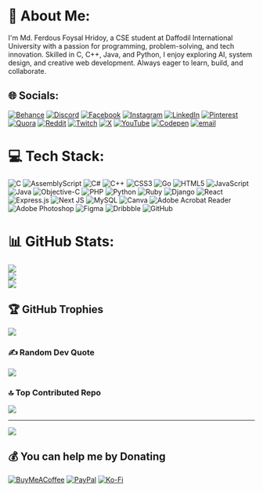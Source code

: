 # 💫 About Me:
I'm Md. Ferdous Foysal Hridoy, a CSE student at Daffodil International University with a passion for programming, problem-solving, and tech innovation. Skilled in C, C++, Java, and Python, I enjoy exploring AI, system design, and creative web development. Always eager to learn, build, and collaborate.


## 🌐 Socials:
[![Behance](https://img.shields.io/badge/Behance-1769ff?logo=behance&logoColor=white)](https://behance.net/mdferdhridoy1) [![Discord](https://img.shields.io/badge/Discord-%237289DA.svg?logo=discord&logoColor=white)](https://discord.gg/https://discord.com/invite/YCNuN3QR) [![Facebook](https://img.shields.io/badge/Facebook-%231877F2.svg?logo=Facebook&logoColor=white)](https://facebook.com/ffoysalhridoy) [![Instagram](https://img.shields.io/badge/Instagram-%23E4405F.svg?logo=Instagram&logoColor=white)](https://instagram.com/ferdous_foysal_hridoy) [![LinkedIn](https://img.shields.io/badge/LinkedIn-%230077B5.svg?logo=linkedin&logoColor=white)](https://linkedin.com/in/md-ferdous-foysal-hridoy-43758a319/) [![Pinterest](https://img.shields.io/badge/Pinterest-%23E60023.svg?logo=Pinterest&logoColor=white)](https://pinterest.com/ferdousfoysalhridoy2020) [![Quora](https://img.shields.io/badge/Quora-%23B92B27.svg?logo=Quora&logoColor=white)](https://quora.com/profile/Md-Ferdous-Foysal-Hridoy) [![Reddit](https://img.shields.io/badge/Reddit-%23FF4500.svg?logo=Reddit&logoColor=white)](https://reddit.com/user/foysalhridoy) [![Twitch](https://img.shields.io/badge/Twitch-%239146FF.svg?logo=Twitch&logoColor=white)](https://twitch.tv/foysalhridoy) [![X](https://img.shields.io/badge/X-black.svg?logo=X&logoColor=white)](https://x.com/foysalhridoy) [![YouTube](https://img.shields.io/badge/YouTube-%23FF0000.svg?logo=YouTube&logoColor=white)](https://youtube.com/@foysal_hridoy) [![Codepen](https://img.shields.io/badge/Codepen-000000?logo=codepen&logoColor=white)](https://codepen.io/mr_hridoy) [![email](https://img.shields.io/badge/Email-D14836?logo=gmail&logoColor=white)](mailto:ffoysalhridoy@gmail.com) 

# 💻 Tech Stack:
![C](https://img.shields.io/badge/c-%2300599C.svg?style=flat&logo=c&logoColor=white) ![AssemblyScript](https://img.shields.io/badge/assembly%20script-%23000000.svg?style=flat&logo=assemblyscript&logoColor=white) ![C#](https://img.shields.io/badge/c%23-%23239120.svg?style=flat&logo=csharp&logoColor=white) ![C++](https://img.shields.io/badge/c++-%2300599C.svg?style=flat&logo=c%2B%2B&logoColor=white) ![CSS3](https://img.shields.io/badge/css3-%231572B6.svg?style=flat&logo=css3&logoColor=white) ![Go](https://img.shields.io/badge/go-%2300ADD8.svg?style=flat&logo=go&logoColor=white) ![HTML5](https://img.shields.io/badge/html5-%23E34F26.svg?style=flat&logo=html5&logoColor=white) ![JavaScript](https://img.shields.io/badge/javascript-%23323330.svg?style=flat&logo=javascript&logoColor=%23F7DF1E) ![Java](https://img.shields.io/badge/java-%23ED8B00.svg?style=flat&logo=openjdk&logoColor=white) ![Objective-C](https://img.shields.io/badge/OBJECTIVE--C-%233A95E3.svg?style=flat&logo=apple&logoColor=white) ![PHP](https://img.shields.io/badge/php-%23777BB4.svg?style=flat&logo=php&logoColor=white) ![Python](https://img.shields.io/badge/python-3670A0?style=flat&logo=python&logoColor=ffdd54) ![Ruby](https://img.shields.io/badge/ruby-%23CC342D.svg?style=flat&logo=ruby&logoColor=white) ![Django](https://img.shields.io/badge/django-%23092E20.svg?style=flat&logo=django&logoColor=white) ![React](https://img.shields.io/badge/react-%2320232a.svg?style=flat&logo=react&logoColor=%2361DAFB) ![Express.js](https://img.shields.io/badge/express.js-%23404d59.svg?style=flat&logo=express&logoColor=%2361DAFB) ![Next JS](https://img.shields.io/badge/Next-black?style=flat&logo=next.js&logoColor=white) ![MySQL](https://img.shields.io/badge/mysql-4479A1.svg?style=flat&logo=mysql&logoColor=white) ![Canva](https://img.shields.io/badge/Canva-%2300C4CC.svg?style=flat&logo=Canva&logoColor=white) ![Adobe Acrobat Reader](https://img.shields.io/badge/Adobe%20Acrobat%20Reader-EC1C24.svg?style=flat&logo=Adobe%20Acrobat%20Reader&logoColor=white) ![Adobe Photoshop](https://img.shields.io/badge/adobe%20photoshop-%2331A8FF.svg?style=flat&logo=adobe%20photoshop&logoColor=white) ![Figma](https://img.shields.io/badge/figma-%23F24E1E.svg?style=flat&logo=figma&logoColor=white) ![Dribbble](https://img.shields.io/badge/Dribbble-EA4C89?style=flat&logo=dribbble&logoColor=white) ![GitHub](https://img.shields.io/badge/github-%23121011.svg?style=flat&logo=github&logoColor=white)
# 📊 GitHub Stats:
![](https://github-readme-stats.vercel.app/api?username=foysalhridoy&theme=gotham&hide_border=true&include_all_commits=false&count_private=false)<br/>
![](https://nirzak-streak-stats.vercel.app/?user=foysalhridoy&theme=gotham&hide_border=true)<br/>
![](https://github-readme-stats.vercel.app/api/top-langs/?username=foysalhridoy&theme=gotham&hide_border=true&include_all_commits=false&count_private=false&layout=compact)

## 🏆 GitHub Trophies
![](https://github-profile-trophy.vercel.app/?username=foysalhridoy&theme=radical&no-frame=false&no-bg=false&margin-w=4)

### ✍️ Random Dev Quote
![](https://quotes-github-readme.vercel.app/api?type=horizontal&theme=radical)

### 🔝 Top Contributed Repo
![](https://github-contributor-stats.vercel.app/api?username=foysalhridoy&limit=5&theme=neon&combine_all_yearly_contributions=true)

---
[![](https://visitcount.itsvg.in/api?id=foysalhridoy&icon=0&color=0)](https://visitcount.itsvg.in)

  ## 💰 You can help me by Donating
  [![BuyMeACoffee](https://img.shields.io/badge/Buy%20Me%20a%20Coffee-ffdd00?style=for-the-badge&logo=buy-me-a-coffee&logoColor=black)](https://buymeacoffee.com/foysalhridoy) [![PayPal](https://img.shields.io/badge/PayPal-00457C?style=for-the-badge&logo=paypal&logoColor=white)](https://paypal.me/foysalhridoy) [![Ko-Fi](https://img.shields.io/badge/Ko--fi-F16061?style=for-the-badge&logo=ko-fi&logoColor=white)](https://ko-fi.com/foysalhridoy) 

  
<!-- Proudly created with GPRM ( https://gprm.itsvg.in ) -->
